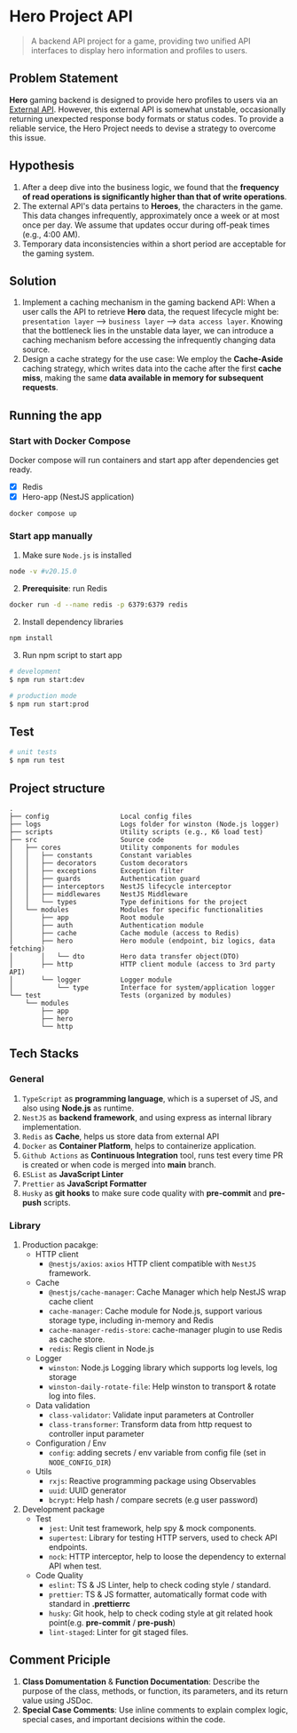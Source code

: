 # Hero Project API

> A backend API project for a game, providing two unified API interfaces to display hero information and profiles to users.

## Problem Statement

**Hero** gaming backend is designed to provide hero profiles to users via an [External API](https://github.com/hahow/hahow-recruit/blob/master/backend.md#%E6%88%91%E5%80%91%E6%89%80%E6%8F%90%E4%BE%9B%E7%9A%84%E8%B3%87%E6%96%99%E5%8F%8A-api). However, this external API is somewhat unstable, occasionally returning unexpected response body formats or status codes. To provide a reliable service, the Hero Project needs to devise a strategy to overcome this issue.

## Hypothesis

1. After a deep dive into the business logic, we found that the **frequency of read operations is significantly higher than that of write operations**.
2. The external API's data pertains to **Heroes**, the characters in the game. This data changes infrequently, approximately once a week or at most once per day. We assume that updates occur during off-peak times (e.g., 4:00 AM).
3. Temporary data inconsistencies within a short period are acceptable for the gaming system.

## Solution

1. Implement a caching mechanism in the gaming backend API: When a user calls the API to retrieve **Hero** data, the request lifecycle might be: `presentation layer` --> `business layer` --> `data access layer`. Knowing that the bottleneck lies in the unstable data layer, we can introduce a caching mechanism before accessing the infrequently changing data source.
2. Design a cache strategy for the use case: We employ the **Cache-Aside** caching strategy, which writes data into the cache after the first **cache miss**, making the same **data available in memory for subsequent requests**.

## Running the app

### Start with Docker Compose

Docker compose will run containers and start app after dependencies get ready.

- [x] Redis
- [x] Hero-app (NestJS application)

```
docker compose up
```

### Start app manually

1. Make sure `Node.js` is installed

```sh
node -v #v20.15.0
```

2. **Prerequisite**: run Redis

```sh
docker run -d --name redis -p 6379:6379 redis
```

2. Install dependency libraries

```sh
npm install
```

3. Run npm script to start app

```bash
# development
$ npm run start:dev

# production mode
$ npm run start:prod
```

## Test

```bash
# unit tests
$ npm run test
```

## Project structure

```
.
├── config                  Local config files
├── logs                    Logs folder for winston (Node.js logger)
├── scripts                 Utility scripts (e.g., K6 load test)
├── src                     Source code
│   ├── cores               Utility components for modules
│   │   ├── constants       Constant variables
│   │   ├── decorators      Custom decorators
│   │   ├── exceptions      Exception filter
│   │   ├── guards          Authentication guard
│   │   ├── interceptors    NestJS lifecycle interceptor
│   │   ├── middlewares     NestJS Middleware
│   │   └── types           Type definitions for the project
│   └── modules             Modules for specific functionalities
│       ├── app             Root module
│       ├── auth            Authentication module
│       ├── cache           Cache module (access to Redis)
│       ├── hero            Hero module (endpoint, biz logics, data fetching)
│       │   └── dto         Hero data transfer object(DTO)
│       ├── http            HTTP client module (access to 3rd party API)
│       └── logger          Logger module
│           └── type        Interface for system/application logger
└── test                    Tests (organized by modules)
    └── modules
        ├── app
        ├── hero
        └── http
```

## Tech Stacks

### General

1. `TypeScript` as **programming language**, which is a superset of JS, and also using **Node.js** as runtime.
2. `NestJS` as **backend framework**, and using express as internal library implementation.
3. `Redis` as **Cache**, helps us store data from external API
4. `Docker` as **Container Platform**, helps to containerize application.
5. `Github Actions` as **Continuous Integration** tool, runs test every time PR is created or when code is merged into **main** branch.
6. `ESList` as **JavaScript Linter**
7. `Prettier` as **JavaScript Formatter**
8. `Husky` as **git hooks** to make sure code quality with **pre-commit** and **pre-push** scripts.

### Library

1. Production pacakge:
   - HTTP client
     - `@nestjs/axios`: `axios` HTTP client compatible with `NestJS` framework.
   - Cache
     - `@nestjs/cache-manager`: Cache Manager which help NestJS wrap cache client
     - `cache-manager`: Cache module for Node.js, support various storage type, including in-memory and Redis
     - `cache-manager-redis-store`: cache-manager plugin to use Redis as cache store.
     - `redis`: Regis client in Node.js
   - Logger
     - `winston`: Node.js Logging library which supports log levels, log storage
     - `winston-daily-rotate-file`: Help winston to transport & rotate log into files.
   - Data validation
     - `class-validator`: Validate input parameters at Controller
     - `class-transformer`: Transform data from http request to controller input parameter
   - Configuration / Env
     - `config`: adding secrets / env variable from config file (set in `NODE_CONFIG_DIR`)
   - Utils
     - `rxjs`: Reactive programming package using Observables
     - `uuid`: UUID generator
     - `bcrypt`: Help hash / compare secrets (e.g user password)
2. Development package
   - Test
     - `jest`: Unit test framework, help spy & mock components.
     - `supertest`: Library for testing HTTP servers, used to check API endpoints.
     - `nock`: HTTP interceptor, help to loose the dependency to external API when test.
   - Code Quality
     - `eslint`: TS & JS Linter, help to check coding style / standard.
     - `prettier`: TS & JS formatter, automatically format code with standard in **.prettierrc**
     - `husky`: Git hook, help to check coding style at git related hook point(e.g. **pre-commit** / **pre-push**)
     - `lint-staged`: Linter for git staged files.

## Comment Priciple

1. **Class Domumentation** & **Function Documentation**: Describe the purpose of the class, methods, or function, its parameters, and its return value using JSDoc.
2. **Special Case Comments**: Use inline comments to explain complex logic, special cases, and important decisions within the code.
